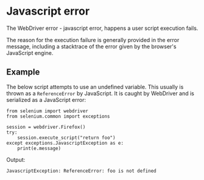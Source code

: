 # Javascript error

The WebDriver error - javascript error, happens a user script execution fails.

The reason for the execution failure is generally provided in the error message, including a stacktrace of the error given by the browser's JavaScript engine.

## Example

The below script attempts to use an undefined variable. This usually is thrown as a `ReferenceError` by JavaScript. It is caught by WebDriver and is serialized as a JavaScript error:

```
from selenium import webdriver
from selenium.common import exceptions

session = webdriver.Firefox()
try:
    session.execute_script("return foo")
except exceptions.JavascriptException as e:
    print(e.message)
```

Output:
	
	JavascriptException: ReferenceError: foo is not defined
